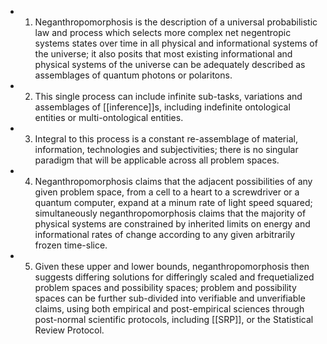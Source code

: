 - 1. Neganthropomorphosis is the description of a universal probabilistic law and process which selects more complex net negentropic systems states over time in all physical and informational systems of the universe; it also posits that most existing informational and physical systems of the universe can be adequately described as assemblages of quantum photons or polaritons.
- 2. This single process can include infinite sub-tasks, variations and assemblages of [[inference]]s, including indefinite ontological entities or multi-ontological entities.
- 3. Integral to this process is a constant re-assemblage of material, information, technologies and subjectivities; there is no singular paradigm that will be applicable across all problem spaces.
- 4. Neganthropomorphosis claims that the adjacent possibilities of any given problem space, from a cell to a heart to a screwdriver or a quantum computer, expand at a minum rate of light speed squared; simultaneously neganthropomorphosis claims that the majority of physical systems are constrained by inherited limits on energy and informational rates of change according to any given arbitrarily frozen time-slice.
- 5. Given these upper and lower bounds, neganthropomorphosis then suggests differing solutions for differingly scaled and frequetialized problem spaces and possibility spaces; problem and possibility spaces can be further sub-divided into verifiable and unverifiable claims, using both empirical and post-empirical sciences through post-normal scientific protocols, including [[SRP]], or the Statistical Review Protocol.